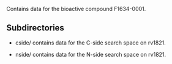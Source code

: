 Contains data for the bioactive compound F1634-0001.

## Subdirectories

- cside/ contains data for the C-side search space on rv1821.

- nside/ contains data for the N-side search space on rv1821.

